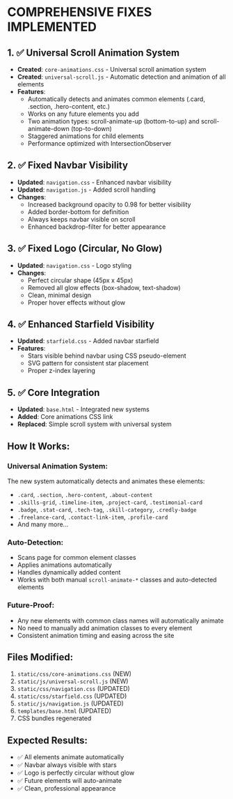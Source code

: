 # COMPREHENSIVE FIXES IMPLEMENTED

## 1. ✅ Universal Scroll Animation System
- **Created**: `core-animations.css` - Universal scroll animation system
- **Created**: `universal-scroll.js` - Automatic detection and animation of all elements
- **Features**:
  - Automatically detects and animates common elements (.card, .section, .hero-content, etc.)
  - Works on any future elements you add
  - Two animation types: scroll-animate-up (bottom-to-up) and scroll-animate-down (top-to-down)
  - Staggered animations for child elements
  - Performance optimized with IntersectionObserver

## 2. ✅ Fixed Navbar Visibility
- **Updated**: `navigation.css` - Enhanced navbar visibility
- **Updated**: `navigation.js` - Added scroll handling
- **Changes**:
  - Increased background opacity to 0.98 for better visibility
  - Added border-bottom for definition
  - Always keeps navbar visible on scroll
  - Enhanced backdrop-filter for better appearance

## 3. ✅ Fixed Logo (Circular, No Glow)
- **Updated**: `navigation.css` - Logo styling
- **Changes**:
  - Perfect circular shape (45px x 45px)
  - Removed all glow effects (box-shadow, text-shadow)
  - Clean, minimal design
  - Proper hover effects without glow

## 4. ✅ Enhanced Starfield Visibility
- **Updated**: `starfield.css` - Added navbar starfield
- **Features**:
  - Stars visible behind navbar using CSS pseudo-element
  - SVG pattern for consistent star placement
  - Proper z-index layering

## 5. ✅ Core Integration
- **Updated**: `base.html` - Integrated new systems
- **Added**: Core animations CSS link
- **Replaced**: Simple scroll system with universal system

## How It Works:

### Universal Animation System:
The new system automatically detects and animates these elements:
- `.card`, `.section`, `.hero-content`, `.about-content`
- `.skills-grid`, `.timeline-item`, `.project-card`, `.testimonial-card`
- `.badge`, `.stat-card`, `.tech-tag`, `.skill-category`, `.credly-badge`
- `.freelance-card`, `.contact-link-item`, `.profile-card`
- And many more...

### Auto-Detection:
- Scans page for common element classes
- Applies animations automatically
- Handles dynamically added content
- Works with both manual `scroll-animate-*` classes and auto-detected elements

### Future-Proof:
- Any new elements with common class names will automatically animate
- No need to manually add animation classes to every element
- Consistent animation timing and easing across the site

## Files Modified:
1. `static/css/core-animations.css` (NEW)
2. `static/js/universal-scroll.js` (NEW)  
3. `static/css/navigation.css` (UPDATED)
4. `static/css/starfield.css` (UPDATED)
5. `static/js/navigation.js` (UPDATED)
6. `templates/base.html` (UPDATED)
7. CSS bundles regenerated

## Expected Results:
- ✅ All elements animate automatically
- ✅ Navbar always visible with stars
- ✅ Logo is perfectly circular without glow
- ✅ Future elements will auto-animate
- ✅ Clean, professional appearance
